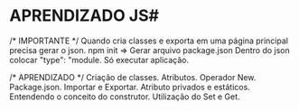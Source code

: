 # APRENDIZADO JS#

/* IMPORTANTE */
Quando cria classes e exporta em uma página principal precisa gerar o json.
npm init => Gerar arquivo package.json
Dentro do json colocar "type": "module.
Só executar aplicação.

/* APRENDIZADO */
Criação de classes.
Atributos.
Operador New.
Package.json.
Importar e Exportar.
Atributo privados e estáticos.
Entendendo o conceito do construtor.
Utilização do Set e Get.